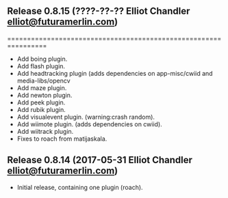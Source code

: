 ## Release 0.8.15 (????-??-?? Elliot Chandler <elliot@futuramerlin.com>)
================================================================

- Add boing plugin.
- Add flash plugin.
- Add headtracking plugin (adds dependencies on app-misc/cwiid and media-libs/opencv
- Add maze plugin.
- Add newton plugin.
- Add peek plugin.
- Add rubik plugin.
- Add visualevent plugin. (warning:crash random).
- Add wiimote plugin. (adds dependencies on cwiid).
- Add wiitrack plugin.
- Fixes to roach from matijaskala.

## Release 0.8.14 (2017-05-31 Elliot Chandler <elliot@futuramerlin.com>)

- Initial release, containing one plugin (roach).
